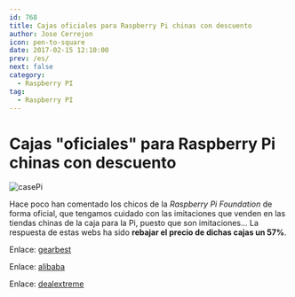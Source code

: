 ```yaml
---
id: 768
title: Cajas oficiales para Raspberry Pi chinas con descuento
author: Jose Cerrejon
icon: pen-to-square
date: 2017-02-15 12:10:00
prev: /es/
next: false
category:
  - Raspberry PI
tag:
  - Raspberry PI
---
```


# Cajas "oficiales" para Raspberry Pi chinas con descuento

![casePi](/images/2017/02/casePi.png)

Hace poco han comentado los chicos de la *Raspberry Pi Foundation* de forma oficial, que tengamos cuidado con las imitaciones que venden en las tiendas chinas de la caja para la Pi, puesto que son imitaciones... La respuesta de estas webs ha sido **rebajar el precio de dichas cajas un 57%**.

Enlace: [gearbest](http://www.gearbest.com/raspberry-pi/pp_391810.html?wid=21)

Enlace: [alibaba](https://www.alibaba.com/product-detail/official-raspberry-pi-3-case-pi_60460460173.html)

Enlace: [dealextreme](http://www.dx.com/es/p/raspberry-pi-abs-case-for-raspberry-pi-3-model-b-only-white-red-428359)